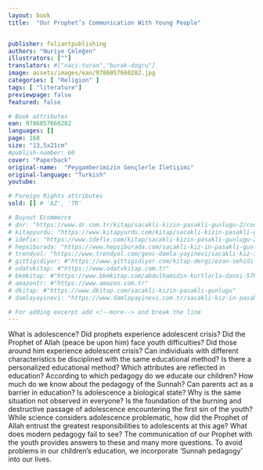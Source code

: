 ```yaml
---
layout: book
title:  "Our Prophet’s Communication With Young People"


publisher: foliantpublishing
authors: "Nuriye Çeleğen"
illustrators: [""]
translators: #["naci-turan","burak-dogru"]
image: assets/images/ean/9786057660282.jpg
categories: [ "Religion" ]
tags: [ "literature"]
previewpage: false
featured: false

# Book attributes
ean: 9786057660282
languages: []
page: 168
size: "13,5x21cm"
#publish-number: 60
cover: "Paperback"
original-name:  "Peygamberimizin Gençlerle İletişimi"
original-language: "Turkish"
youtube:

# Foreign Rights attributes
sold: [] # 'AZ', 'TR'

# Buyout Ecommerce
# dnr: "https://www.dr.com.tr/kitap/sacakli-kizin-pasakli-gunlugu-2/cocuk-ve-genclik/genclik-10-yas/roman-oyku/urunno=0001893059001"
# kitapyurdu: "https://www.kitapyurdu.com/kitap/sacakli-kizin-pasakli-gunlugu-2-/560122.html&filter_name=Sa%C3%A7akl%C4%B1+K%C4%B1z%27%C4%B1n+Pasakl%C4%B1+G%C3%BCnl%C3%BC%C4%9F%C3%BC+2"
# idefix: "https://www.idefix.com/kitap/sacakli-kizin-pasakli-gunlugu-2/cocuk-ve-genclik/genclik-10-yas/roman-oyku/urunno=0001893059001"
# hepsiburada: "https://www.hepsiburada.com/sacakli-kiz-in-pasakli-gunlugu-2-damla-yayinevi-p-HBV000012ER86"
# trendyol: "https://www.trendyol.com/genc-damla-yayinevi/sacakli-kiz-in-pasakli-gunlugu-2-p-54825777"
# gittigidiyor: #"https://www.gittigidiyor.com/kitap-dergi/ezan-sehidi-adnan-menderes_pdp_732728793"
# odatvkitap: #"https://www.odatvkitap.com.tr"
# bkmkitap: #"https://www.bkmkitap.com/abdulhamidin-kurtlarla-dansi-578226"
# amazontr: #"https://www.amazon.com.tr"
# dkitap: #"https://www.dkitap.com/sacakli-kizin-pasakli-gunlugu"
# damlayayinevi: "https://www.damlayayinevi.com.tr/sacakli-kiz-in-pasakli-gunlugu-2-bu-iste-bi-terslik-var"

# For adding excerpt add <!--more--> and break the line
---
```

What is adolescence? Did prophets experience
adolescent crisis? Did the Prophet of Allah (peace
be upon him) face youth difficulties? Did those
around him experience adolescent crisis? Can individuals with different characteristics be disciplined
with the same educational method? Is there a
personalized educational method? Which attributes
are reflected in education? According to which pedagogy do we educate our children? How much do
we know about the pedagogy of the Sunnah? Can
parents act as a barrier in education? Is adolescence a biological state? Why is the same situation
not observed in everyone? Is the foundation of the
burning and destructive passage of adolescence
encountering the first sin of the youth? While science considers adolescence problematic, how did
the Prophet of Allah entrust the greatest responsibilities to adolescents at this age? What does
modern pedagogy fail to see? The communication
of our Prophet with the youth provides answers to
these and many more questions. To avoid problems in our children’s education, we incorporate
‘Sunnah pedagogy’ into our lives.
<!--more--> 

